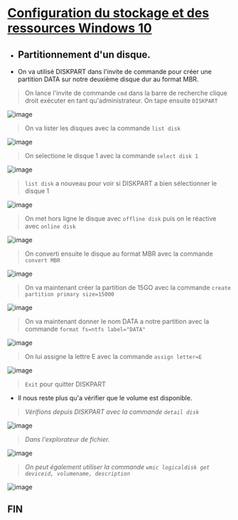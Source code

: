 # <ins>Configuration du stockage et des ressources Windows 10<ins>

- ## Partitionnement d'un disque. 

- On va utilisé DISKPART dans l'invite de commande pour créer une partition DATA sur notre deuxième disque dur au format MBR.

> On lance l'invite de commande ``` cmd ``` dans la barre de recherche clique droit exécuter en tant qu'administrateur.
> On tape ensuite ```DISKPART```

![image](https://user-images.githubusercontent.com/95431446/167811867-9cc0abc5-e972-423e-b509-5a61314b303c.png)

> On va lister les disques avec la commande ``` list disk ```

![image](https://user-images.githubusercontent.com/95431446/167812834-f8e8556e-b39e-4660-ad0c-36fcc2bf6777.png)

> On selectione le disque 1 avec la commande ``` select disk 1 ```

![image](https://user-images.githubusercontent.com/95431446/167813104-80158ad3-64c9-4b05-998e-d59ee70bdb3a.png)

> ``` list disk ``` a nouveau pour voir si DISKPART a bien sélectionner le disque 1

![image](https://user-images.githubusercontent.com/95431446/167814529-a7dc5370-3d78-4aa7-b36b-e1d7c2c8da8a.png)

> On met hors ligne le disque avec ```offline disk``` puis on le réactive avec ```online disk``` 

![image](https://user-images.githubusercontent.com/95431446/167814927-6c7177bf-4908-4337-8ca2-8846e2f1c066.png)

> On converti ensuite le disque au format MBR avec la commande ``` convert MBR ```

![image](https://user-images.githubusercontent.com/95431446/167815278-5b12e785-4efb-4804-b457-730b4bd2c912.png)

> On va maintenant créer la partition de 15GO avec la commande ```create partition primary size=15000```

![image](https://user-images.githubusercontent.com/95431446/167815594-8b9e9f30-3e89-493f-b647-150741e656bd.png)

> On va maintenant donner le nom DATA a notre partition avec la commande ``` format fs=ntfs label="DATA" ```

![image](https://user-images.githubusercontent.com/95431446/167816125-4198bbde-4658-469c-8dbb-eb46bc255a36.png)

> On lui assigne la lettre E avec la commande ```assign letter=E```

![image](https://user-images.githubusercontent.com/95431446/167816665-9eff35ac-f073-4b5e-98d2-ecdf428078a4.png)

> ``` Exit ``` pour quitter DISKPART

- Il nous reste plus qu'a vérifier que le volume est disponible.

> _Vérifions depuis DISKPART avec la commande ``` detail disk ```_

![image](https://user-images.githubusercontent.com/95431446/167818159-d4600df3-848d-4fcf-9533-81c82a67ae48.png) 

> _Dans l'explorateur de fichier._

![image](https://user-images.githubusercontent.com/95431446/167817376-db29e77d-c724-4cf9-ace3-001e9574569f.png)

> _On peut également utiliser la commande ```wmic logicaldisk get deviceid, volumename, description```_

![image](https://user-images.githubusercontent.com/95431446/167817456-62dd45ed-ad93-4fa0-ab19-34a09f5ed1ca.png)

## FIN
